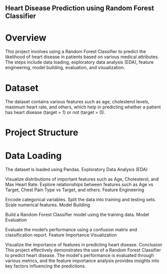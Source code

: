 ## Heart Disease Prediction using Random Forest Classifier

# Overview

This project involves using a Random Forest Classifier to predict the likelihood of heart disease in patients based on various medical attributes. The steps include data loading, exploratory data analysis (EDA), feature engineering, model building, evaluation, and visualization.

# Dataset
The dataset contains various features such as age, cholesterol levels, maximum heart rate, and others, which help in predicting whether a patient has heart disease (target = 1) or not (target = 0).

# Project Structure

# Data Loading

The dataset is loaded using Pandas.
Exploratory Data Analysis (EDA)

Visualize distributions of important features such as Age, Cholesterol, and Max Heart Rate.
Explore relationships between features such as Age vs Target, Chest Pain Type vs Target, and others.
Feature Engineering

Encode categorical variables.
Split the data into training and testing sets.
Scale numerical features.
Model Building

Build a Random Forest Classifier model using the training data.
Model Evaluation

Evaluate the model’s performance using a confusion matrix and classification report.
Feature Importance Visualization

Visualize the importance of features in predicting heart disease.
Conclusion
This project effectively demonstrates the use of a Random Forest Classifier to predict heart disease. The model's performance is evaluated through various metrics, and the feature importance analysis provides insights into key factors influencing the predictions.
